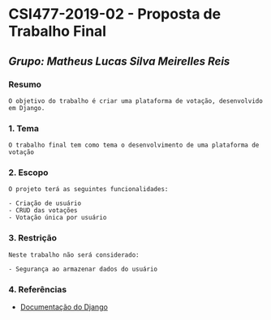 # **CSI477-2019-02 - Proposta de Trabalho Final**
## *Grupo: Matheus Lucas Silva Meirelles Reis*

### Resumo

    O objetivo do trabalho é criar uma plataforma de votação, desenvolvido em Django. 

### 1. Tema

    O trabalho final tem como tema o desenvolvimento de uma plataforma de votação

### 2. Escopo
    
    O projeto terá as seguintes funcionalidades:

    - Criação de usuário
    - CRUD das votações
    - Votação única por usuário

### 3. Restrição
    
    Neste trabalho não será considerado:

    - Segurança ao armazenar dados do usuário

### 4. Referências

- [Documentação do Django](https://docs.djangoproject.com/en/2.2/)

